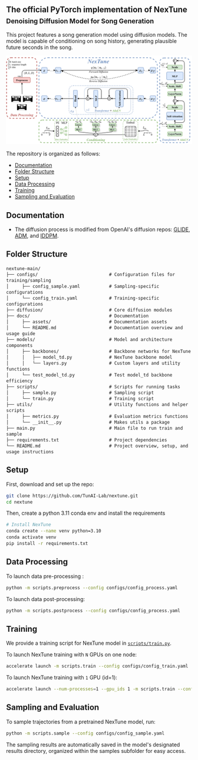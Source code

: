 ## The official PyTorch implementation of NexTune <br><sub>Denoising Diffusion Model for Song Generation</sub>
This project features a song generation model using diffusion models. The model is capable of conditioning on song history, generating plausible future seconds in the song.

![NexTune overall architecture](docs/assets/NexTune.png)

The repository is organized as follows:
  * [Documentation](#documentation)
  * [Folder Structure](#folder-structure)
  * [Setup](#setup)
  * [Data Processing](#data-processing)
  * [Training](#training)
  * [Sampling and Evaluation](#sampling-and-evaluation)
 

## Documentation
* The diffusion process is modified from OpenAI's diffusion repos: [GLIDE](https://github.com/openai/glide-text2im/blob/main/glide_text2im/gaussian_diffusion.py), [ADM](https://github.com/openai/guided-diffusion/blob/main/guided_diffusion), and [IDDPM](https://github.com/openai/improved-diffusion/blob/main/improved_diffusion/gaussian_diffusion.py).

## Folder Structure
``` 
nextune-main/
├── configs/                           # Configuration files for training/sampling
│     ├── config_sample.yaml           # Sampling-specific configurations
│     └── config_train.yaml            # Training-specific configurations
├── diffusion/                         # Core diffusion modules
├── docs/                              # Documentation
│     ├── assets/                      # Documentation assets
│     └── README.md                    # Documentation overview and usage guide
├── models/                            # Model and architecture components
│     ├── backbones/                   # Backbone networks for NexTune
│     │   ├── model_td.py              # NexTune backbone model
│     │   └── layers.py                # Custom layers and utility functions
│     └── test_model_td.py             # Test model_td backbone efficiency
├── scripts/                           # Scripts for running tasks
│     ├── sample.py                    # Sampling script
│     └── train.py                     # Training script
├── utils/                             # Utility functions and helper scripts
│     ├── metrics.py                   # Evaluation metrics functions
│     └── __init__.py                  # Makes utils a package
├── main.py                            # Main file to run train and sample
├── requirements.txt                   # Project dependencies
└── README.md                          # Project overview, setup, and usage instructions
```

## Setup

First, download and set up the repo:

```bash
git clone https://github.com/TunAI-Lab/nextune.git
cd nextune
```

Then, create a python 3.11 conda env and install the requirements

```bash
# Install NexTune
conda create --name venv python=3.10
conda activate venv
pip install -r requirements.txt
```

## Data Processing
To launch data pre-processing :
```bash
python -m scripts.preprocess --config configs/config_process.yaml
```

To launch data post-processing:
```bash
python -m scripts.postprocess --config configs/config_process.yaml
```

## Training
We provide a training script for NexTune model in [`scripts/train.py`](scripts/train.py).

To launch NexTune training with `N` GPUs on one node:
```bash
accelerate launch -m scripts.train --config configs/config_train.yaml
```

To launch NexTune training with `1` GPU (id=1):
```bash
accelerate launch --num-processes=1 --gpu_ids 1 -m scripts.train --config configs/config_train.yaml
```


## Sampling and Evaluation
To sample trajectories from a pretrained NexTune model, run:
```bash
python -m scripts.sample --config configs/config_sample.yaml
```

The sampling results are automatically saved in the model's designated results directory, organized within the samples subfolder for easy access.